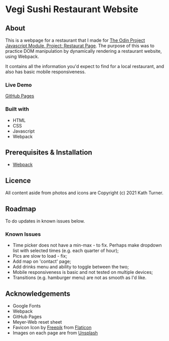 # Vegi Sushi Restaurant Website

## About

This is a webpage for a restaurant that I made for [The Odin Project Javascript Module, Project: Restaurat Page](https://www.theodinproject.com/paths/full-stack-javascript/courses/javascript/lessons/restaurant-page). The purpose of this was to practice DOM manipulation by dynamically rendering a restaurant website, using Webpack.

It contains all the information you'd expect to find for a local restaurant, and also has basic mobile responsiveness.

### Live Demo

[GitHub Pages](https://kath-ldn.github.io/restaurant-page/)

### Built with

* HTML
* CSS
* Javascript
* Webpack

## Prerequisites & Installation

* [Webpack](https://webpack.js.org/guides/getting-started/)

## Licence

All content aside from photos and icons are Copyright (c) 2021 Kath Turner.

## Roadmap

To do updates in known issues below.

### Known Issues

* Time picker does not have a min-max - to fix. Perhaps make dropdown list with selected times (e.g. each quarter of hour);
* Pics are slow to load - fix;
* Add map on 'contact' page;
* Add drinks menu and ability to toggle between the two;
* Mobile responsiveness is basic and not tested on multiple devices;
* Transitions (e.g. hamburger menu) are not as smooth as I'd like.


## Acknowledgements

* Google Fonts
* Webpack
* GitHub Pages
* Meyer-Web reset sheet
* Favicon Icon by [Freepik](https://www.freepik.com) from [Flaticon](https://www.flaticon.com)
* Images on each page are from [Unsplash](https://unsplash.com)